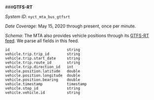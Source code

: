 
###**GTFS-RT**

*System ID*: `nyct_mta_bus_gtfsrt`

*Date Coverage:*
May 15, 2020 through present, once per minute.

*Schema*: The MTA also provides vehicle positions through its [GTFS-RT feed](https://bustime.mta.info/wiki/Developers/GTFSRt). We parse all fields in this feed.

    id                  	    string              	                    
    vehicle.trip.trip_id	    string              	                    
    vehicle.trip.start_date	    string              	                    
    vehicle.trip.route_id	    string              	                    
    vehicle.trip.direction_id	int                 	                    
    vehicle.position.latitude	double              	                    
    vehicle.position.longitude	double              	                    
    vehicle.position.bearing	double              	                    
    vehicle.timestamp   	    timestamp           	                    
    vehicle.stop_id     	    string              	                    
    vehicle.vehicle.id  	    string 